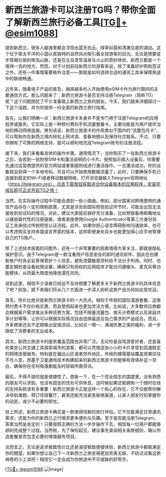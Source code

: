 # 新西兰旅游卡可以注册TG吗？带你全面了解新西兰旅行必备工具[[TG💪+ @esim1088](https://t.me/s/esim1088)]

提到新西兰，很多人脑海里都会浮现出蓝天白云、绿草如茵和清澈见底的湖泊。这个位于南太平洋的小国以其独特的自然风光吸引着全球游客的目光。无论是想要徒步穿越壮丽的南岛山脉，还是在北岛享受温泉与火山的奇妙体验，新西兰都是一个值得一去的地方。然而，对于计划前往新西兰的游客来说，除了准备好护照和签证之外，还有一件事情需要格外注意——那就是如何选择合适的通讯工具来保障旅途中的联络畅通。

近年来，随着电子产品的普及，越来越多的人开始使用eSIM卡作为旅行期间的主要通信方式。那么问题来了：新西兰旅游卡是否支持注册Telegram（简称TG）呢？这个问题困扰了不少准备踏上新西兰之旅的朋友。今天，我们就来详细探讨一下这个话题，并为你提供一份全面的新西兰旅行指南。

首先，让我们明确一点：新西兰旅游卡本身并不是专门用于注册Telegram的应用程序或服务。它实际上是一种预付费的手机流量套餐卡，主要功能是为用户提供当地的移动网络连接。换句话说，新西兰旅游卡的作用类似于国内的“流量包月卡”，可以帮助你在新西兰境内轻松上网冲浪、查看地图以及保持社交联系。不过，只要你拥有了可靠的网络支持，就可以顺利地完成Telegram账号的注册流程。

接下来，我们来看看具体的操作步骤。通常情况下，当你购买了一张新西兰旅游卡之后，会收到一张附带SIM卡和激活说明的小卡片。按照指示插入设备后，你需要先通过运营商提供的官方网站或者客服热线进行激活操作。一旦激活成功，你的设备就会获得一个本地号码，并且可以开始使用数据流量了。此时，只要确保手机已连接到稳定的Wi-Fi或者移动数据网络，打开浏览器输入Telegram官网地址（https://telegram.org），点击下载按钮获取适合你设备版本的应用程序，安装完成后即可正式开启TG之旅！

当然，在实际操作过程中可能会遇到一些小插曲。例如，部分国家对跨境使用的通信产品存在一定的限制政策，尤其是涉及到国际短信验证环节时，可能会出现无法接收到验证码的情况。对此，建议大家提前做好充分准备，比如预留备用邮箱地址以接收替代性的注册链接，或者直接使用Google Authenticator等第三方身份验证工具来绕过传统短信认证流程。此外，如果你担心语言障碍影响沟通效率，也可以考虑购买支持多国语言界面的版本，这样即便身处异乡也能更加得心应手地管理自己的TG账户。

除了上述技术层面的问题外，还有一个非常重要的因素值得大家关注，那就是隐私保护意识。由于Telegram是一款注重用户信息安全的即时通讯软件，因此在创建新账户时务必妥善保管好个人信息，避免泄露敏感资料给不法分子利用。同时，也要定期检查设备权限设置，确保只有授权的应用程序才能访问摄像头、麦克风等功能模块，从而最大限度地降低潜在风险。

说到这里，相信不少读者已经迫不及待想要了解更多关于新西兰旅游卡的具体信息了吧？别急，接下来我们将从几个方面进一步深入剖析这款产品为何如此受欢迎。

首先，性价比绝对是新西兰旅游卡的一大亮点。相较于传统的国际漫游套餐，这类预付费卡不仅价格实惠，而且使用起来也更加灵活方便。比如说，大多数供应商都会根据客户需求推出多种资费方案，包括不限量流量包、按天计费模式以及家庭共享计划等等，让你可以根据实际情况自由选择最适合自己需求的产品组合。而且，许多商家还会不定期推出促销活动，比如买一赠一、满减优惠之类的福利，进一步降低了消费者的支出成本。

其次，新西兰旅游卡的服务覆盖范围也非常广泛。无论你是自驾游爱好者，还是喜欢乘坐公共交通工具探索城市的游客，都可以凭借这张小小的卡片享受到高速稳定的网络连接服务。特别是在偏远山区或者郊外地区，传统的蜂窝基站覆盖效果往往不尽人意，而基于卫星通信技术构建起来的新西兰旅游卡则能够有效填补这一空白，确保你在任何角落都能及时获取所需资讯。

最后，不得不提的就是便捷性了。想象一下，在一个完全陌生的国度里，没有熟悉的朋友可以求助，也没有固定的住处可供休息，这时候如果还能拥有一个随时在线的支持系统该有多重要！新西兰旅游卡正是这样一个贴心的存在，它不仅能帮你解决导航难题、预订住宿餐厅，甚至还能充当紧急联络渠道，让家人朋友时刻掌握你的动态，减少不必要的担忧。

综上所述，新西兰旅游卡确实是一款值得信赖的旅行伴侣。它不仅能满足日常通讯需求，还能为你的新西兰之行增添更多便利与乐趣。至于是否能注册Telegram，答案当然是肯定的！只要按照正确的方法一步步操作下去，相信每一位用户都能够顺利完成整个过程。当然啦，为了保险起见，建议事先查阅相关条款细则，确认所选套餐是否包含必要的增值服务项目。

总而言之，无论是追求极致性价比还是渴望极致便捷体验，新西兰旅游卡都能满足你的期望。如果你想让自己下一次新西兰之旅变得更加完美无缺，不妨试试看这款神奇的小工具吧！相信它一定会成为你旅途中不可或缺的好帮手。

[[TG💪+ @esim1088](https://t.me/s/esim1088) ![Image](https://i.postimg.cc/4NQfJmqS/Snipaste-2025-05-13-00-14-12.png)]